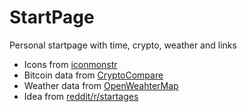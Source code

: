 # StartPage
Personal startpage with time, crypto, weather and links


- Icons from [iconmonstr](https://iconmonstr.com/)
- Bitcoin data from [CryptoCompare](https://www.cryptocompare.com/)
- Weather data from [OpenWeahterMap](https://openweathermap.org/)
- Idea from [reddit/r/startages](https://www.reddit.com/r/startpages/)
